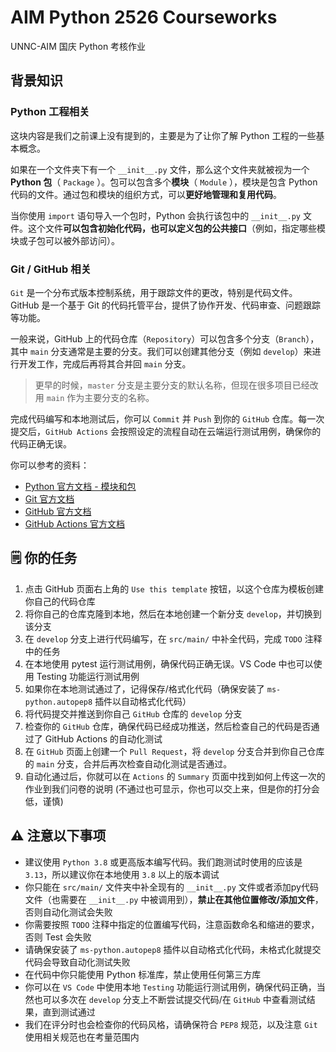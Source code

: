 # AIM Python 2526 Courseworks

UNNC-AIM 国庆 Python 考核作业

## 背景知识

### **Python** 工程相关

这块内容是我们之前课上没有提到的，主要是为了让你了解 Python 工程的一些基本概念。

如果在一个文件夹下有一个 `__init__.py` 文件，那么这个文件夹就被视为一个 **Python 包**（ `Package` ）。包可以包含多个**模块**（ `Module` ），模块是包含 Python 代码的文件。通过包和模块的组织方式，可以**更好地管理和复用代码**。

当你使用 `import` 语句导入一个包时，Python 会执行该包中的 `__init__.py` 文件。这个文件**可以包含初始化代码，也可以定义包的公共接口**（例如，指定哪些模块或子包可以被外部访问）。

### **Git / GitHub** 相关

`Git` 是一个分布式版本控制系统，用于跟踪文件的更改，特别是代码文件。GitHub 是一个基于 Git 的代码托管平台，提供了协作开发、代码审查、问题跟踪等功能。

一般来说，GitHub 上的代码仓库（`Repository`）可以包含多个分支（`Branch`），其中 `main` 分支通常是主要的分支。我们可以创建其他分支（例如 `develop`）来进行开发工作，完成后再将其合并回 `main` 分支。

> 更早的时候，`master` 分支是主要分支的默认名称，但现在很多项目已经改用 `main` 作为主要分支的名称。

完成代码编写和本地测试后，你可以 `Commit` 并 `Push` 到你的 `GitHub` 仓库。每一次提交后，`GitHub Actions` 会按照设定的流程自动在云端运行测试用例，确保你的代码正确无误。

你可以参考的资料：

- [Python 官方文档 - 模块和包](https://docs.python.org/zh-cn/3/tutorial/modules.html#packages)
- [Git 官方文档](https://git-scm.com/doc)
- [GitHub 官方文档](https://docs.github.com/en/get-started/quickstart)
- [GitHub Actions 官方文档](https://docs.github.com/en/actions)

## 🗒️ 你的任务

1. 点击 GitHub 页面右上角的 `Use this template` 按钮，以这个仓库为模板创建你自己的代码仓库
2. 将你自己的仓库克隆到本地，然后在本地创建一个新分支 `develop`，并切换到该分支
3. 在 `develop` 分支上进行代码编写，在 `src/main/` 中补全代码，完成 `TODO` 注释中的任务
4. 在本地使用 pytest 运行测试用例，确保代码正确无误。VS Code 中也可以使用 Testing 功能运行测试用例
5. 如果你在本地测试通过了，记得保存/格式化代码（确保安装了 `ms-python.autopep8` 插件以自动格式化代码）
6. 将代码提交并推送到你自己 `GitHub` 仓库的 `develop` 分支
7. 检查你的 `GitHub` 仓库，确保代码已经成功推送，然后检查自己的代码是否通过了 GitHub Actions 的自动化测试
8. 在 `GitHub` 页面上创建一个 `Pull Request`，将 `develop` 分支合并到你自己仓库的 `main` 分支，合并后再次检查自动化测试是否通过。
9. 自动化通过后，你就可以在 `Actions` 的 `Summary` 页面中找到如何上传这一次的作业到我们问卷的说明 (不通过也可显示，你也可以交上来，但是你的打分会低，谨慎)

## ⚠️ 注意以下事项

- 建议使用 `Python 3.8` 或更高版本编写代码。我们跑测试时使用的应该是 `3.13`，所以建议你在本地使用 `3.8` 以上的版本调试
- 你只能在 `src/main/` 文件夹中补全现有的 `__init__.py` 文件或者添加py代码文件（也需要在 `__init__.py` 中被调用到），**禁止在其他位置修改/添加文件**，否则自动化测试会失败
- 你需要按照 `TODO` 注释中指定的位置编写代码，注意函数命名和缩进的要求，否则 Test 会失败
- 请确保安装了 `ms-python.autopep8` 插件以自动格式化代码，未格式化就提交代码会导致自动化测试失败
- 在代码中你只能使用 Python 标准库，禁止使用任何第三方库
- 你可以在 `VS Code` 中使用本地 `Testing` 功能运行测试用例，确保代码正确，当然也可以多次在 `develop` 分支上不断尝试提交代码/在 `GitHub` 中查看测试结果，直到测试通过
- 我们在评分时也会检查你的代码风格，请确保符合 `PEP8` 规范，以及注意 `Git` 使用相关规范也在考量范围内
